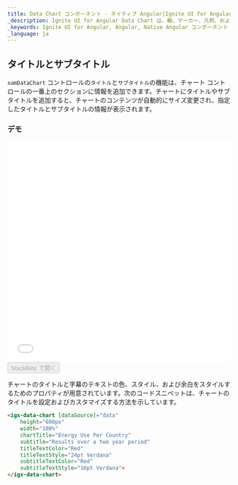 ```yaml
---
title: Data Chart コンポーネント - ネイティブ Angular|Ignite UI for Angular
_description: Ignite UI for Angular Data Chart は、軸、マーカー、凡例、および注釈レイヤーのモジュール設計を提供するチャート コンポーネントです。チャート機能は、複合チャート ビューを作成するために同じチャート領域でのビジュアル要素の複数のインスタンスを利用できます。
_keywords: Ignite UI for Angular, Angular, Native Angular コンポーネント スイート, Native Angular コントロール, ネイティブ Angular コンポーネント, ネイティブ Angular コンポーネント ライブラリ, Angular チャート, Angular チャート コントロール, Angular チャート例, Angular チャート コンポーネント, Angular データ チャート
_language: ja
---
```


## タイトルとサブタイトル

`xamDataChart` コントロールの`タイトル`と`サブタイトル`の機能は、チャート コントロールの一番上のセクションに情報を追加できます。チャートにタイトルやサブタイトルを追加すると、チャートのコンテンツが自動的にサイズ変更され、指定したタイトルとサブタイトルの情報が表示されます。

### デモ

<div class="sample-container" style="height: 500px">
    <iframe id="data-chart-titles-iframe" src='{environment:demosBaseUrl}/charts/data-chart-titles' width="100%" height="100%" seamless frameBorder="0" onload="onSampleIframeContentLoaded(this);"></iframe>
</div>
<div>
    <button data-localize="stackblitz" disabled class="stackblitz-btn" data-iframe-id="data-chart-titles-iframe" data-demos-base-url="{environment:demosBaseUrl}">StackBlitz で開く
    </button>
</div>

<div class="divider--half"></div>

チャートのタイトルと字幕のテキストの色、スタイル、および余白をスタイルするためのプロパティが用意されています。次のコードスニペットは、チャートのタイトルを設定およびカスタマイズする方法を示しています。

```html
<igx-data-chart [dataSource]="data"
    height="600px"
    width="100%"
    chartTitle="Energy Use Per Country"
    subtitle="Results over a two year period"
    titleTextColor="Red"
    titleTextStyle="24pt Verdana"
    subtitleTextColor="Red"
    subtitleTextStyle="16pt Verdana">
</igx-data-chart>
```
